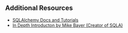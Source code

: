## Additional Resources

* [SQLAlchemy Docs and Tutorials](http://docs.sqlalchemy.org/en/latest/orm/tutorial.html)
* [In Depth Introducton by Mike Bayer (Creator of SQLA)](https://www.youtube.com/watch?v=woKYyhLCcnU)
